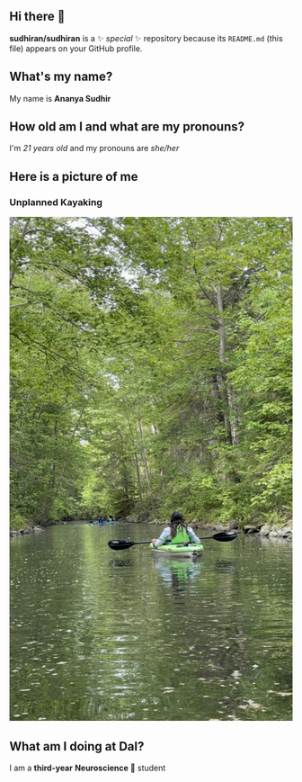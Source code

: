 ## Hi there 👋
**sudhiran/sudhiran** is a ✨ _special_ ✨ repository because its `README.md` (this file) appears on your GitHub profile.

## What's my name?
My name is **Ananya Sudhir**

## How old am I and what are my pronouns? 
I'm *21 years old* and my pronouns are *she/her*

## Here is a picture of me 
### Unplanned Kayaking  
![Unplanned Kayaking this summer🛶](IMG_9960.JPG)


## What am I doing at Dal?
I am a **third-year** **Neuroscience 🧠** student
